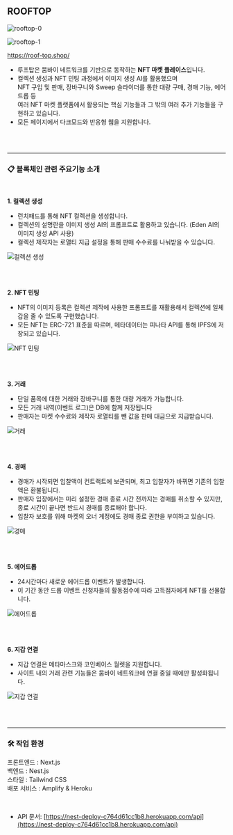 ## ROOFTOP


![rooftop-0](https://github.com/nazzzo/rooftop-front/assets/112994137/d1f2ef55-5774-4a70-bde3-c6e108a0e164)

![rooftop-1](https://github.com/nazzzo/rooftop-front/assets/112994137/fbb5f92c-7846-410f-ba8b-e84feedddb07)


https://roof-top.shop/


- 루프탑은 뭄바이 네트워크를 기반으로 동작하는 **NFT 마켓 플레이스**입니다. <br>
- 컬렉션 생성과 NFT 민팅 과정에서 이미지 생성 AI를 활용했으며  <br>
NFT 구입 및 판매, 장바구니와 Sweep 슬라이더를 통한 대량 구매, 경매 기능, 에어드롭 등  <br>
여러 NFT 마켓 플랫폼에서 활용되는 핵심 기능들과 그 밖의 여러 추가 기능들을 구현하고 있습니다.  <br>
- 모든 페이지에서 다크모드와 반응형 웹을 지원합니다.

<br> <br>

---

### 📋 블록체인 관련 주요기능 소개

<br>

**1. 컬렉션 생성**

- 런치패드를 통해 NFT 컬렉션을 생성합니다.
- 컬렉션의 설명란을 이미지 생성 AI의 프롬프트로 활용하고 있습니다. (Eden AI의 이미지 생성 API 사용)
- 컬렉션 제작자는 로열티 지급 설정을 통해 판매 수수료를 나눠받을 수 있습니다.

![컬렉션 생성](https://github.com/nazzzo/rooftop-front/assets/112994137/48f766ff-20e8-44af-81fc-0660f66162ec)

<br> <br>

**2. NFT 민팅**

- NFT의 이미지 등록은 컬렉션 제작에 사용한 프롬프트를 재활용해서 컬렉션에 일체감을 줄 수 있도록 구현했습니다.
- 모든 NFT는 ERC-721 표준을 따르며, 메타데이터는 피나타 API를 통해 IPFS에 저장되고 있습니다.

![NFT 민팅](https://github.com/nazzzo/rooftop-front/assets/112994137/3223de2e-3751-497d-93ad-0e8b17ba9b5b)

<br><br>

**3. 거래**

- 단일 품목에 대한 거래와 장바구니를 통한 대량 거래가 가능합니다.
- 모든 거래 내역(이벤트 로그)은 DB에 함께 저장됩니다 
- 판매자는 마켓 수수료와 제작자 로열티를 뺀 값을 판매 대금으로 지급받습니다.

![거래](https://github.com/nazzzo/rooftop-front/assets/112994137/638a3855-7282-4922-88e7-aca812ec9b84)

<br><br>

**4. 경매**


- 경매가 시작되면 입찰액이 컨트랙트에 보관되며, 최고 입찰자가 바뀌면 기존의 입찰액은 환불됩니다.
- 판매자 입장에서는 미리 설정한 경매 종료 시간 전까지는 경매를 취소할 수 있지만, 종료 시간이 끝나면 반드시 경매를 종료해야 합니다.
- 입찰자 보호를 위해 마켓의 오너 계정에도 경매 종료 권한을 부여하고 있습니다.

![경매](https://github.com/nazzzo/rooftop-front/assets/112994137/0c9d3691-829c-4897-be6e-c6d58fa7b354)

<br><br>

**5. 에어드롭**


- 24시간마다 새로운 에어드롭 이벤트가 발생합니다.
- 이 기간 동안 드롭 이벤트 신청자들의 활동점수에 따라 고득점자에게 NFT를 선물합니다.

![에어드롭](https://github.com/nazzzo/rooftop-front/assets/112994137/03006086-971c-40da-9fbf-03affc4b154b)

<br><br>

**6. 지갑 연결**


- 지갑 연결은 메타마스크와 코인베이스 월렛을 지원합니다. 
- 사이트 내의 거래 관련 기능들은 뭄바이 네트워크에 연결 중일 때에만 활성화됩니다.

![지갑 연결](https://github.com/nazzzo/rooftop-front/assets/112994137/0c2a4931-67aa-48a8-8afa-ad2294f1e6e3)

<br><br>

--- 

### 🛠️ 작업 환경

프론트엔드 : Next.js <br>
백엔드 : Nest.js <br> 
스타일 : Tailwind CSS <br>
배포 서비스 : Amplify & Heroku <br>

<br>

- API 문서: [https://nest-deploy-c764d61cc1b8.herokuapp.com/api](https://nest-deploy-c764d61cc1b8.herokuapp.com/api)
